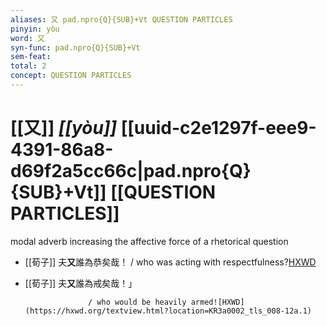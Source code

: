 ```yaml
---
aliases: 又 pad.npro{Q}{SUB}+Vt QUESTION PARTICLES
pinyin: yòu
word: 又
syn-func: pad.npro{Q}{SUB}+Vt
sem-feat: 
total: 2
concept: QUESTION PARTICLES 
---
```

# [[又]] *[[yòu]]*  [[uuid-c2e1297f-eee9-4391-86a8-d69f2a5cc66c|pad.npro{Q}{SUB}+Vt]] [[QUESTION PARTICLES]]
modal adverb increasing the affective force of a rhetorical question
 - [[荀子]] 夫**又**誰為恭矣哉！
                     / who was acting with respectfulness?[HXWD](https://hxwd.org/textview.html?location=KR3a0002_tls_008-11a.18)
 - [[荀子]] 夫**又**誰為戒矣哉！」
                        
                     / who would be heavily armed![HXWD](https://hxwd.org/textview.html?location=KR3a0002_tls_008-12a.1)